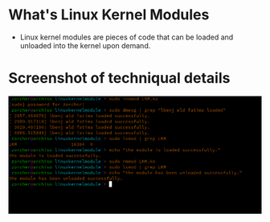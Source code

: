 # What's Linux Kernel Modules
* Linux kernel modules are pieces of code that can be loaded and unloaded into the kernel upon demand.
# Screenshot of techniqual details
<img src="linuxkernelmodule.png">
